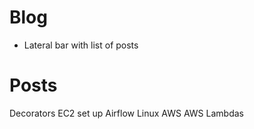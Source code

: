 # Blog
* Lateral bar with list of posts


# Posts
Decorators
EC2 set up
Airflow
Linux
AWS
AWS Lambdas
